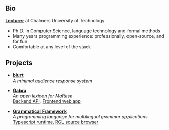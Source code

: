## Bio

[**Lecturer**](https://www.chalmers.se/en/persons/cajohn/) at Chalmers University of Technology

- Ph.D. in Computer Science, language technology and formal methods
- Many years programming experience: professionally, open-source, and for fun
- Comfortable at any level of the stack

## Projects

- [**blurt**](https://github.com/johnjcamilleri/blurt)  
  _A minimal audience response system_

- [**Ġabra**](https://mlrs.research.um.edu.mt/resources/gabra/)  
  _An open lexicon for Maltese_  
  [Backend API](https://github.com/MLRS/gabra-api), [Frontend web app](https://github.com/MLRS/gabra-web)

- [**Grammatical Framework**](https://www.grammaticalframework.org/)  
  _A programming language for multilingual grammar applications_  
  [Typescript runtime](https://github.com/GrammaticalFramework/gf-typescript), [RGL source browser](https://github.com/GrammaticalFramework/rgl-source-browser)
